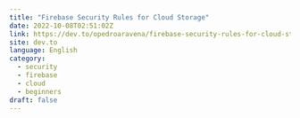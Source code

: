 ```yaml
---
title: "Firebase Security Rules for Cloud Storage"
date: 2022-10-08T02:51:02Z
link: https://dev.to/opedroaravena/firebase-security-rules-for-cloud-storage-bl3?utm_medium=RSS&utm_source=news.12bit.vn
site: dev.to
language: English
category:
  - security
  - firebase
  - cloud
  - beginners
draft: false
---
```

